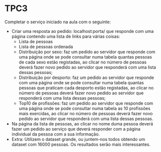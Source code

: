 # TPC3

Completar o serviço iniciado na aula com o seguinte:

* Criar uma resposta ao pedido: localhost:porta/ que responde com uma página contendo uma lista de links para várias coisas:
    * Lista de pessoas
    * Lista de pessoas ordenada
    * Distribuição por sexo: faz um pedido ao servidor que responde com uma página onde se pode consultar numa tabela quantas pessoas de cada sexo estão registadas, ao clicar no número de pessoas deverá fazer novo pedido ao servidor que responderá com uma lista dessas pessoas;
    * Distribuição por desporto: faz um pedido ao servidor que responde com uma página onde se pode consultar numa tabela quantas pessoas que praticam cada desporto estão registadas, ao clicar no número de pessoas deverá fazer novo pedido ao servidor que responderá com uma lista dessas pessoas;
    * Top10 de profissões: faz um pedido ao servidor que responde com uma página onde se pode consultar numa tabela as 10 profissões mais exercidas, ao clicar no número de pessoas deverá fazer novo pedido ao servidor que responderá com uma lista dessas pessoas.
* Na página da lista de pessoas, ao clicar no nome duma pessoa deverá fazer um pedido ao serviço que deverá responder com a página individual da pessoa com a sua informação.
* Extra: Utilizem o dataset grande, ou juntem-nos todos obtendo um dataset com 16000 pessoas. Os resultados serão mais interessantes.
